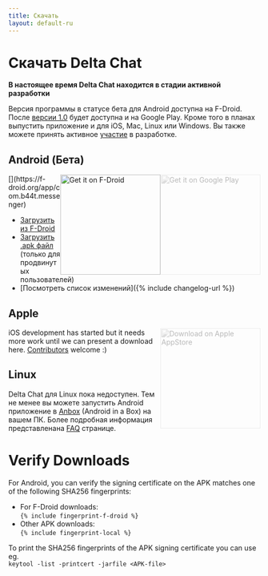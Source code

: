 ```yaml
---
title: Скачать
layout: default-ru
---
```




<!-- GENERATED FILE -- DO NOT EDIT -->



# Скачать Delta Chat

**В настоящее время Delta Chat находится в стадии активной разработки**

Версия программы в статусе бета для Android доступна на F-Droid. После [версии 1.0](https://github.com/deltachat/deltachat-android/milestone/1) будет доступна и на Google Play. 
Кроме того в планах выпустить приложение и для iOS, Mac, Linux или Windows.
Вы также можете принять активное [участие](contribute) в разработке.

## Android (Бета)

<img src="../assets/home/get-it-on-gplay.png" alt="Get it on Google Play" width="200" style="float:right; filter: opacity(.3) grayscale(100%);" />
[<img style="float:right" src="../assets/home/get-it-on-fdroid.png" alt="Get it on F-Droid" width="200" />](https://f-droid.org/app/com.b44t.messenger)

* [Загрузить из F-Droid](https://f-droid.org/app/com.b44t.messenger)
* [Загрузить .apk файл](https://github.com/deltachat/deltachat-android/releases) (только для продвинутых пользователей)
* [Посмотреть список изменений]({% include changelog-url %})


## Apple

<img src="../assets/home/get-it-on-ios.png" alt="Download on Apple AppStore" width="200" style="float:right; filter: opacity(.3) grayscale(100%);" />

iOS development has started but it needs more work until we can present a download here. [Contributors](contribute) welcome :)


## Linux

Delta Chat для Linux пока недоступен. Тем не менее вы можете запустить Android приложение в [Anbox](https://anbox.io) (Android in a Box) на вашем ПК.
Более подробная информация представлена ​на [FAQ](help#multiclient) странице.


# Verify Downloads

For Android, you can verify the signing certificate on the APK matches one of the following SHA256 fingerprints:  

* For F-Droid downloads:  
  `{% include fingerprint-f-droid %}`
* Other APK downloads:  
  `{% include fingerprint-local %}`

To print the SHA256 fingerprints of the APK signing certificate you can use eg.  
`keytool -list -printcert -jarfile <APK-file>`

